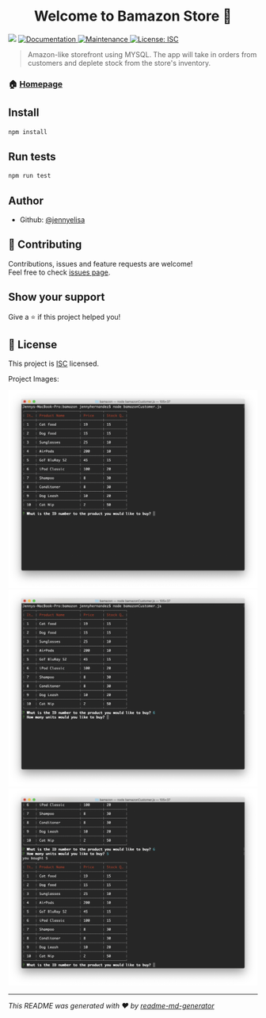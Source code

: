<h1 align="center">Welcome to Bamazon Store 👋</h1>
<p>
  <img src="https://img.shields.io/badge/version-1.0.0-blue.svg?cacheSeconds=2592000" />
  <a href="https://github.com/jennyelisa/bamazon#readme">
    <img alt="Documentation" src="https://img.shields.io/badge/documentation-yes-brightgreen.svg" target="_blank" />
  </a>
  <a href="https://github.com/jennyelisa/bamazon/graphs/commit-activity">
    <img alt="Maintenance" src="https://img.shields.io/badge/Maintained%3F-yes-green.svg" target="_blank" />
  </a>
  <a href="https://github.com/jennyelisa/bamazon/blob/master/LICENSE">
    <img alt="License: ISC" src="https://img.shields.io/badge/License-ISC-yellow.svg" target="_blank" />
  </a>
</p>

> Amazon-like storefront using MYSQL. The app will take in orders from customers and deplete stock from the store's inventory.

### 🏠 [Homepage](https://github.com/jennyelisa/bamazon#readme)

## Install

```sh
npm install
```

## Run tests

```sh
npm run test
```

## Author

* Github: [@jennyelisa](https://github.com/jennyelisa)

## 🤝 Contributing

Contributions, issues and feature requests are welcome!<br />Feel free to check [issues page](https://github.com/jennyelisa/bamazon/issues).

## Show your support

Give a ⭐️ if this project helped you!

## 📝 License

This project is [ISC](https://github.com/jennyelisa/bamazon/blob/master/LICENSE) licensed.


Project Images:

<img src="Screen Shot 2019-07-10 at 8.07.08 PM.png">
<img src="Screen Shot 2019-07-10 at 8.07.21 PM.png">
<img src="Screen Shot 2019-07-10 at 8.07.37 PM.png">



***
_This README was generated with ❤️ by [readme-md-generator](https://github.com/kefranabg/readme-md-generator)_